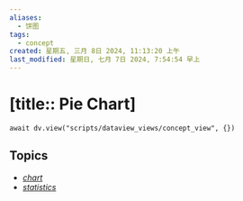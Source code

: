 ```yaml
---
aliases:
  - 饼图
tags:
  - concept
created: 星期五, 三月 8日 2024, 11:13:20 上午
last_modified: 星期日, 七月 7日 2024, 7:54:54 早上
---
```


# [title:: Pie Chart]

```dataviewjs
await dv.view("scripts/dataview_views/concept_view", {})
```

## Topics

- [_chart_](_chart_.md)
- [_statistics_](_statistics_.md)
